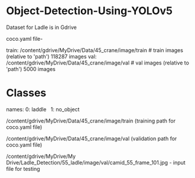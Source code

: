 # Object-Detection-Using-YOLOv5

Dataset for Ladle is in Gdrive


coco.yaml file-

train: /content/gdrive/MyDrive/Data/45_crane/image/train  # train images (relative to 'path') 118287 images
val: /content/gdrive/MyDrive/Data/45_crane/image/val  # val images (relative to 'path') 5000 images

# Classes

names:
  0: laddle
  1: no_object


/content/gdrive/MyDrive/Data/45_crane/image/train   (training path for coco.yaml file)


/content/gdrive/MyDrive/Data/45_crane/image/val     (validation path for coco.yaml file)

/content/gdrive/MyDrive/My Drive/Ladle_Detection/55_ladle/image/val/camid_55_frame_101.jpg  - input file for testing
